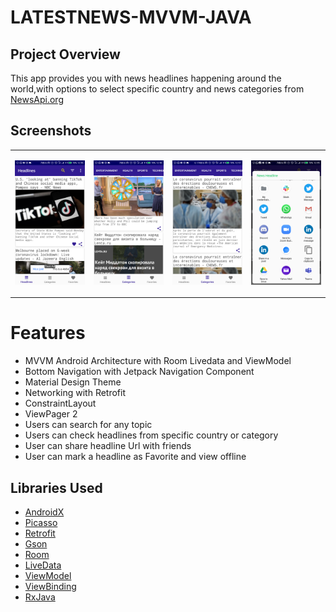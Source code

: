# LATESTNEWS-MVVM-JAVA
## Project Overview
This app provides you with news headlines happening around the world,with options to select specific country and news categories from [NewsApi.org](http://newsapi.org/)

## Screenshots

<table>
<tr>
<td>

 ![Headlines](screenshots/headlines.png)

 </td>
 <td>

 ![Categories](screenshots/categories.png)

 </td>
   <td>

  ![Health](screenshots/health.png)

  </td>
    <td>
    
 ![Share](screenshots/share.png)
  </td>
  
  </tr>
</table>

# Features
* MVVM Android Architecture with Room Livedata and ViewModel
* Bottom Navigation with Jetpack Navigation Component
* Material Design Theme
* Networking with Retrofit
* ConstraintLayout
* ViewPager 2
* Users can search for any topic
* Users can check headlines from specific country or category
* User can share headline Url with friends
* User can mark a headline as Favorite and view offline

## Libraries Used
* [AndroidX](https://developer.android.com/jetpack/androidx)
* [Picasso](https://square.github.io/picasso/)
* [Retrofit](https://square.github.io/retrofit/#:~:text=Retrofit%20is%20the%20class%20through,but%20it%20allows%20for%20customization.)
* [Gson](https://github.com/google/gson)
* [Room](https://developer.android.com/topic/libraries/architecture/room#:~:text=Room%20Persistence%20Library%20Part%20of,the%20full%20power%20of%20SQLite.)
* [LiveData](https://developer.android.com/topic/libraries/architecture/livedata.html)
* [ViewModel](https://developer.android.com/topic/libraries/architecture/viewmodel)
* [ViewBinding](https://developer.android.com/topic/libraries/view-binding)
* [RxJava](https://github.com/ReactiveX/RxJava)
